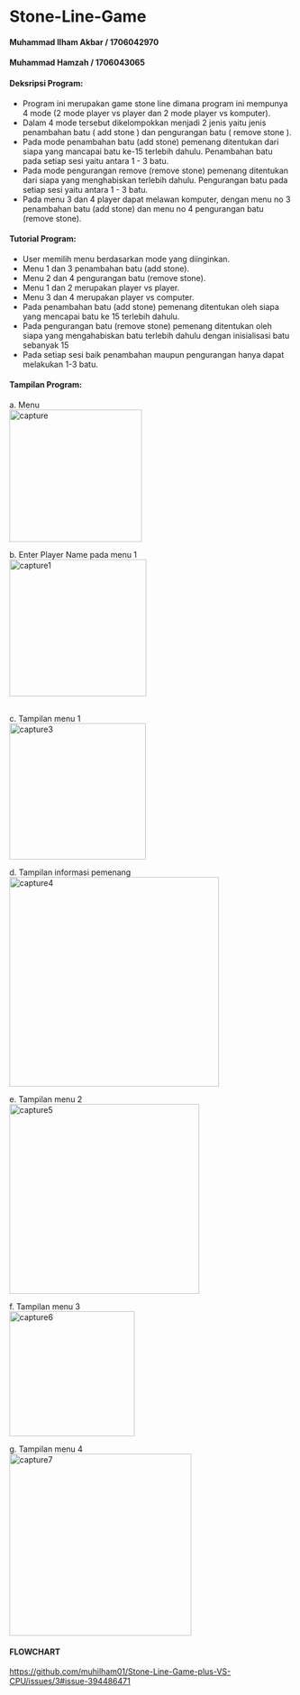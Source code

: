 # Stone-Line-Game
#### Muhammad Ilham Akbar / 1706042970
#### Muhammad Hamzah / 1706043065
#### Deksripsi Program:

* Program ini merupakan game stone line dimana program ini mempunya 4 mode (2 mode player vs player dan 2 mode player vs komputer).
* Dalam 4 mode tersebut dikelompokkan menjadi 2 jenis yaitu jenis penambahan batu ( add stone ) dan pengurangan batu ( remove stone ).
* Pada mode penambahan batu (add stone) pemenang ditentukan dari siapa yang mancapai batu ke-15 terlebih dahulu. Penambahan batu pada setiap sesi yaitu antara 1 - 3 batu.
* Pada mode pengurangan remove (remove stone) pemenang ditentukan dari siapa yang menghabiskan terlebih dahulu. Pengurangan batu pada setiap sesi yaitu antara 1 - 3 batu.
* Pada menu 3 dan 4 player dapat melawan komputer, dengan menu no 3 penambahan batu (add stone) dan menu no 4 pengurangan batu (remove stone).

#### Tutorial Program:
* User memilih menu berdasarkan mode yang diinginkan.
* Menu 1 dan 3 penambahan batu (add stone).
* Menu 2 dan 4 pengurangan batu (remove stone).
* Menu 1 dan 2 merupakan player vs player.
* Menu 3 dan 4 merupakan player vs computer.
* Pada penambahan batu (add stone) pemenang ditentukan oleh siapa yang mencapai batu ke 15 terlebih dahulu.
* Pada pengurangan batu (remove stone) pemenang ditentukan oleh siapa yang mengahabiskan batu terlebih dahulu dengan inisialisasi batu sebanyak 15
* Pada setiap sesi baik penambahan maupun pengurangan hanya dapat melakukan 1-3 batu.

#### Tampilan Program:
a. Menu
<br>
<img width="235" alt="capture" src="https://user-images.githubusercontent.com/39519269/50401695-2c9cc700-07c3-11e9-9b1e-7bf300d79ae3.PNG">

b. Enter Player Name pada menu 1
<br>
<img width="243" alt="capture1" src="https://user-images.githubusercontent.com/39519269/50401932-f6f8dd80-07c4-11e9-95ec-d6e752cccc8e.PNG">

<br>
c. Tampilan menu 1
<br>
<img width="242" alt="capture3" src="https://user-images.githubusercontent.com/39519269/50401934-fa8c6480-07c4-11e9-9e2e-409d861ad977.PNG">

d. Tampilan informasi pemenang
<br>
<img width="372" alt="capture4" src="https://user-images.githubusercontent.com/39519269/50401939-fe1feb80-07c4-11e9-8c13-b628c67b5a0c.PNG">

e. Tampilan menu 2
<br>
<img width="337" alt="capture5" src="https://user-images.githubusercontent.com/39519269/50401944-01b37280-07c5-11e9-9af0-b362d6ec590e.PNG">

f. Tampilan menu 3
<br>
<img width="222" alt="capture6" src="https://user-images.githubusercontent.com/39519269/50401948-0710bd00-07c5-11e9-970b-ef6d13f50685.PNG">

g. Tampilan menu 4
<br>
<img width="323" alt="capture7" src="https://user-images.githubusercontent.com/39519269/50401951-0aa44400-07c5-11e9-97bf-1db0fcf6596f.PNG">

#### FLOWCHART
https://github.com/muhilham01/Stone-Line-Game-plus-VS-CPU/issues/3#issue-394486471

